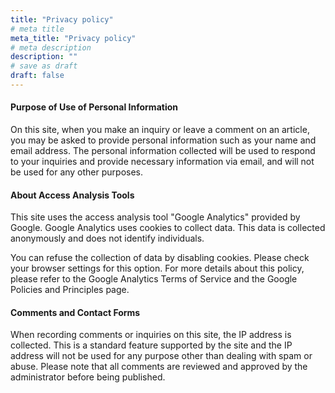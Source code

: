 ```yaml
---
title: "Privacy policy"
# meta title
meta_title: "Privacy policy"
# meta description
description: ""
# save as draft
draft: false
---
```


#### Purpose of Use of Personal Information

On this site, when you make an inquiry or leave a comment on an article, you may be asked to provide personal information such as your name and email address. The personal information collected will be used to respond to your inquiries and provide necessary information via email, and will not be used for any other purposes.

#### About Access Analysis Tools

This site uses the access analysis tool "Google Analytics" provided by Google. Google Analytics uses cookies to collect data. This data is collected anonymously and does not identify individuals.

You can refuse the collection of data by disabling cookies. Please check your browser settings for this option. For more details about this policy, please refer to the Google Analytics Terms of Service and the Google Policies and Principles page.

#### Comments and Contact Forms

When recording comments or inquiries on this site, the IP address is collected. This is a standard feature supported by the site and the IP address will not be used for any purpose other than dealing with spam or abuse. Please note that all comments are reviewed and approved by the administrator before being published.
